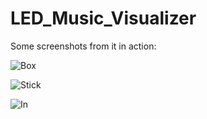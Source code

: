 # LED_Music_Visualizer
Some screenshots from it in action:

![Box](https://user-images.githubusercontent.com/49918134/106047356-cd1cee00-60e3-11eb-8d01-075c922eaf14.jpg)

![Stick](https://user-images.githubusercontent.com/49918134/106047441-eb82e980-60e3-11eb-9d61-573ac1e2b0a5.jpg)

![In](https://user-images.githubusercontent.com/49918134/106047386-d7d78300-60e3-11eb-862d-ba5a84d585bb.jpg)
